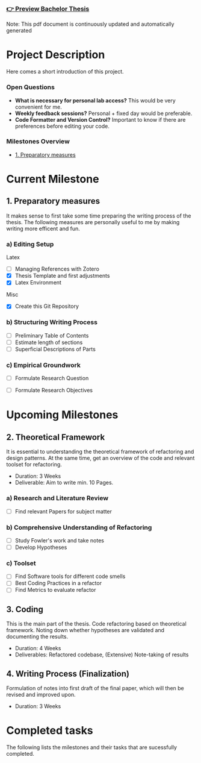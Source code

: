 ### [👉 Preview Bachelor Thesis](thesis.pdf)
Note: This pdf document is continuously updated and automatically generated

# Project Description
Here comes a short introduction of this project.

### Open Questions
- **What is necessary for personal lab access?** This would be very convenient for me.
- **Weekly feedback sessions?** Personal + fixed day would be preferable.
- **Code Formatter and Version Control?** Important to know if there are preferences before editing your code.

### Milestones Overview
- [1. Preparatory measures](##-1.-Preparatory-measures)
# Current Milestone

## 1. Preparatory measures
It makes sense to first take some time preparing the writing process of the thesis.
The following measures are personally useful to me by making writing more efficent and fun.

### a) Editing Setup
Latex
- [ ] Managing References with Zotero
- [x] Thesis Template and first adjustments
- [x] Latex Environment

Misc
- [x] Create this Git Repository

### b) Structuring Writing Process
- [ ] Preliminary Table of Contents
- [ ] Estimate length of sections
- [ ] Superficial Descriptions of Parts

### c) Empirical Groundwork
- [ ] Formulate Research Question
- [ ] Formulate Research Objectives


# Upcoming Milestones
## 2. Theoretical Framework
It is essential to understanding the theoretical framework of refactoring and design patterns. At the same time, get an overview of the code and relevant toolset for refactoring.
- Duration: 3 Weeks
- Deliverable: Aim to write min. 10 Pages.

### a) Research and Literature Review
- [ ] Find relevant Papers for subject matter

### b) Comprehensive Understanding of Refactoring
- [ ] Study Fowler's work and take notes
- [ ] Develop Hypotheses

### c) Toolset
- [ ] Find Software tools for different code smells
- [ ] Best Coding Practices in a refactor
- [ ] Find Metrics to evaluate refactor

## 3. Coding
This is the main part of the thesis. Code refactoring based on theoretical framework. Noting down whether hypotheses are validated and documenting the results.
- Duration: 4 Weeks
- Deliverables: Refactored codebase, (Extensive) Note-taking of results

## 4. Writing Process (Finalization)
Formulation of notes into first draft of the final paper, which will then be revised and improved upon.
- Duration: 3 Weeks

# Completed tasks
The following lists the milestones and their tasks that are sucessfully completed.
